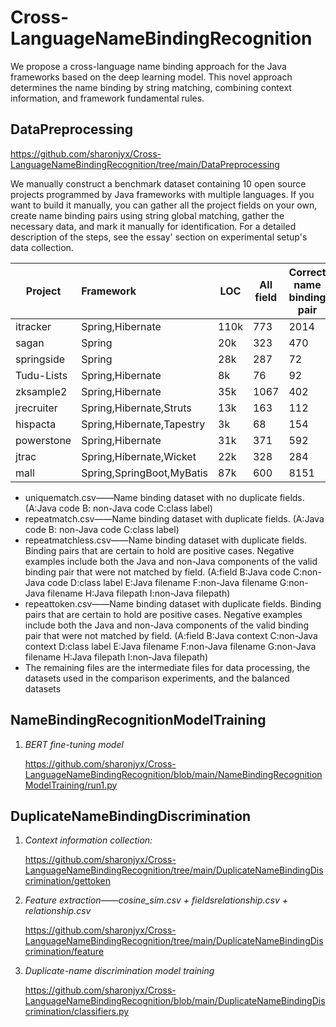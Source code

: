# Cross-LanguageNameBindingRecognition

We propose a cross-language name binding approach for the Java frameworks based on the deep learning model. This novel approach determines the name binding by string matching, combining context information, and framework fundamental rules.

## DataPreprocessing
https://github.com/sharonjyx/Cross-LanguageNameBindingRecognition/tree/main/DataPreprocessing

We manually construct a benchmark dataset containing 10 open source projects programmed by Java frameworks with multiple languages. If you want to build it manually, you can gather all the project fields on your own, create name binding pairs using string global matching, gather the necessary data, and mark it manually for identification. For a detailed description of the steps, see the essay' section on experimental setup's data collection.

| Project    | Framework                 | LOC  | All field | Correct name binding pair | Incorrect name binding pair |
| ---------- | :------------------------ | ---- | --------- | ------------------------- | --------------------------- |
| itracker   | Spring,Hibernate          | 110k | 773       | 2014                      | 94220                       |
| sagan      | Spring                    | 20k  | 323       | 470                       | 27892                       |
| springside | Spring                    | 28k  | 287       | 72                        | 15542                       |
| Tudu-Lists | Spring,Hibernate          | 8k   | 76        | 92                        | 2047                        |
| zksample2  | Spring,Hibernate          | 35k  | 1067      | 402                       | 15674                       |
| jrecruiter | Spring,Hibernate,Struts   | 13k  | 163       | 112                       | 8519                        |
| hispacta   | Spring,Hibernate,Tapestry | 3k   | 68        | 154                       | 1719                        |
| powerstone | Spring,Hibernate          | 31k  | 371       | 592                       | 8760                        |
| jtrac      | Spring,Hibernate,Wicket   | 22k  | 328       | 284                       | 20604                       |
| mall       | Spring,SpringBoot,MyBatis | 87k  | 600       | 8151                      | 294290                      |

- uniquematch.csv——Name binding dataset with no duplicate fields. (A:Java code B: non-Java code C:class label)
- repeatmatch.csv——Name binding dataset with duplicate fields. (A:Java code B: non-Java code C:class label)
- repeatmatchless.csv——Name binding dataset with duplicate fields. Binding pairs that are certain to hold are positive cases. Negative examples include both the Java and non-Java components of the valid binding pair that were not matched by field. (A:field B:Java code C:non-Java code D:class label E:Java filename F:non-Java filename G:non-Java filename H:Java filepath I:non-Java filepath)
- repeattoken.csv——Name binding dataset with duplicate fields. Binding pairs that are certain to hold are positive cases. Negative examples include both the Java and non-Java components of the valid binding pair that were not matched by field. (A:field B:Java context C:non-Java context D:class label E:Java filename F:non-Java filename G:non-Java filename H:Java filepath I:non-Java filepath)
- The remaining files are the intermediate files for data processing, the datasets used in the comparison experiments, and the balanced datasets

## NameBindingRecognitionModelTraining

1. *BERT fine-tuning model*

   https://github.com/sharonjyx/Cross-LanguageNameBindingRecognition/blob/main/NameBindingRecognitionModelTraining/run1.py

## DuplicateNameBindingDiscrimination

1. *Context information collection:*

   https://github.com/sharonjyx/Cross-LanguageNameBindingRecognition/tree/main/DuplicateNameBindingDiscrimination/gettoken

2. *Feature extraction——cosine_sim.csv + fieldsrelationship.csv + relationship.csv*

   https://github.com/sharonjyx/Cross-LanguageNameBindingRecognition/tree/main/DuplicateNameBindingDiscrimination/feature

3. *Duplicate-name discrimination model training*

   https://github.com/sharonjyx/Cross-LanguageNameBindingRecognition/blob/main/DuplicateNameBindingDiscrimination/classifiers.py
